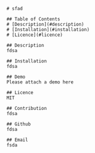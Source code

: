 
     # sfad

     ## Table of Contents
     # [Description](#description)
     # [Installation](#installation)
     # [Licence](#licence)

     ## Description
     fdsa

     ## Installation
     fdsa

     ## Demo
     Please attach a demo here

     ## Licence
     MIT

     ## Contribution
     fdsa

     ## Github
     fdsa

     ## Email
     fsda